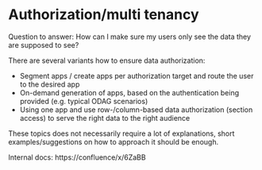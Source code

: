 # Authorization/multi tenancy

Question to answer: How can I make sure my users only see the data they are supposed to see?

There are several variants how to ensure data authorization:

* Segment apps / create apps per authorization target and route the user to the desired app
* On-demand generation of apps, based on the authentication being provided (e.g. typical ODAG scenarios)
* Using one app and use row-/column-based data authorization (section access) to serve the right data to the right audience

These topics does not necessarily require a lot of explanations, short examples/suggestions on how to approach it should be enough.

Internal docs: https://confluence/x/6ZaBB
